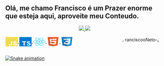 ## Olá, me chamo Francisco é um Prazer enorme que esteja aqui, aproveite meu Conteudo.
<div align="center">
  <a href="https://github.com/FranciscooNeto">
  <img height="180em" src="https://github-readme-stats.vercel.app/api?username=FranciscooNeto&show_icons=true&theme=dracula&include_all_commits=true&count_private=true"/>
  <img height="180em" src="https://github-readme-stats.vercel.app/api/top-langs/?username=FranciscooNeto&layout=compact&langs_count=7&theme=dracula"/>
</div>
<div style="display: inline_block"><br>
  <img align="center" alt="FranciscooNeto-Js" height="30" width="40" src="https://raw.githubusercontent.com/devicons/devicon/master/icons/javascript/javascript-plain.svg">
  <img align="center" alt="FranciscooNeto-Ts" height="30" width="40" src="https://raw.githubusercontent.com/devicons/devicon/master/icons/typescript/typescript-plain.svg">
  <img align="center" alt="FranciscooNeto-React" height="30" width="40" src="https://raw.githubusercontent.com/devicons/devicon/master/icons/react/react-original.svg">
  <img align="center" alt="FranciscooNeto-HTML" height="30" width="40" src="https://raw.githubusercontent.com/devicons/devicon/master/icons/html5/html5-original.svg">
  <img align="center" alt="FranciscooNeto-CSS" height="30" width="40" src="https://raw.githubusercontent.com/devicons/devicon/master/icons/css3/css3-original.svg">
  <img align="right" alt="FranciscooNeto-pic" height="150" style="border-radius:50px;" 
</div>
  
  ##
 
<div> 

  ![Snake animation](https://github.com/FranciscooNeto/FranciscooNeto/blob/output/github-contribution-grid-snake.svg)
 
</div>
